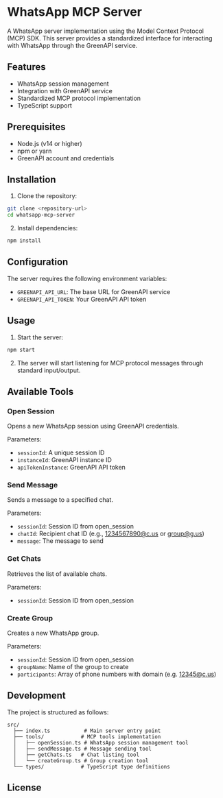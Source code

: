 # WhatsApp MCP Server

A WhatsApp server implementation using the Model Context Protocol (MCP) SDK. This server provides a standardized interface for interacting with WhatsApp through the GreenAPI service.

## Features

- WhatsApp session management
- Integration with GreenAPI service
- Standardized MCP protocol implementation
- TypeScript support

## Prerequisites

- Node.js (v14 or higher)
- npm or yarn
- GreenAPI account and credentials

## Installation

1. Clone the repository:

```bash
git clone <repository-url>
cd whatsapp-mcp-server
```

2. Install dependencies:

```bash
npm install
```

## Configuration

The server requires the following environment variables:

- `GREENAPI_API_URL`: The base URL for GreenAPI service
- `GREENAPI_API_TOKEN`: Your GreenAPI API token

## Usage

1. Start the server:

```bash
npm start
```

2. The server will start listening for MCP protocol messages through standard input/output.

## Available Tools

### Open Session

Opens a new WhatsApp session using GreenAPI credentials.

Parameters:

- `sessionId`: A unique session ID
- `instanceId`: GreenAPI instance ID
- `apiTokenInstance`: GreenAPI API token

### Send Message

Sends a message to a specified chat.

Parameters:

- `sessionId`: Session ID from open_session
- `chatId`: Recipient chat ID (e.g., 1234567890@c.us or group@g.us)
- `message`: The message to send

### Get Chats

Retrieves the list of available chats.

Parameters:

- `sessionId`: Session ID from open_session

### Create Group

Creates a new WhatsApp group.

Parameters:

- `sessionId`: Session ID from open_session
- `groupName`: Name of the group to create
- `participants`: Array of phone numbers with domain (e.g. 12345@c.us)

## Development

The project is structured as follows:

```
src/
  ├── index.ts           # Main server entry point
  ├── tools/            # MCP tools implementation
  │   ├── openSession.ts # WhatsApp session management tool
  │   ├── sendMessage.ts # Message sending tool
  │   ├── getChats.ts   # Chat listing tool
  │   └── createGroup.ts # Group creation tool
  └── types/            # TypeScript type definitions
```

## License
